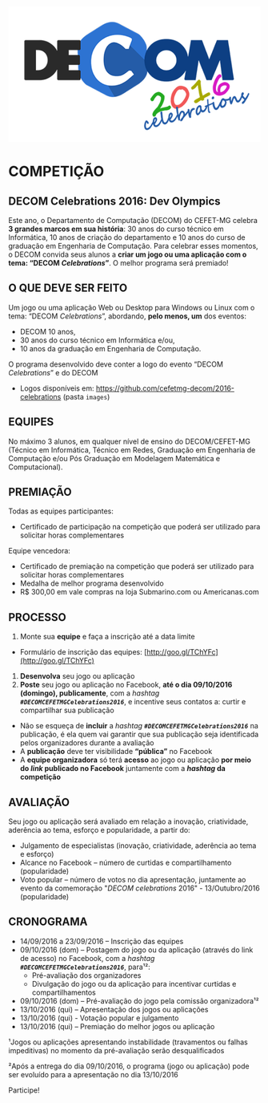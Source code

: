 ![](images/logo-decom-celebrations.png)


# COMPETIÇÃO 
## DECOM Celebrations 2016: Dev Olympics

Este ano, o Departamento de Computação (DECOM) do CEFET-MG celebra **3 grandes marcos em sua história**: 30 anos do curso 
técnico em Informática, 10 anos de criação do departamento e 10 anos do curso de graduação em Engenharia de Computação.
Para celebrar esses momentos, o DECOM convida seus alunos a **criar um jogo ou uma aplicação com o tema: “DECOM _Celebrations_”**.
O melhor programa será premiado!

## O QUE DEVE SER FEITO
Um jogo ou uma aplicação Web ou Desktop para Windows ou Linux com o tema: “DECOM _Celebrations_”, abordando, **pelo menos, 
um** dos eventos: 

- DECOM 10 anos, 
- 30 anos do curso técnico em Informática e/ou,
- 10 anos da graduação em Engenharia de Computação.

O programa desenvolvido deve conter a logo do evento “DECOM _Celebrations_” e do DECOM
- Logos disponíveis em: https://github.com/cefetmg-decom/2016-celebrations (pasta `images`)

## EQUIPES

No máximo 3 alunos, em qualquer nível de ensino do DECOM/CEFET-MG (Técnico em Informática, Técnico em Redes, 
Graduação em Engenharia de Computação e/ou Pós Graduação em Modelagem Matemática e Computacional).

## PREMIAÇÃO

Todas as equipes participantes:

- Certificado de participação na competição que poderá ser utilizado para solicitar horas complementares 

Equipe vencedora:

- Certificado de premiação na competição que poderá ser utilizado para solicitar horas complementares 
- Medalha de melhor programa desenvolvido
- R$ 300,00 em vale compras na loja Submarino.com ou Americanas.com

## PROCESSO

1. Monte sua **equipe** e faça a inscrição até a data limite
  - Formulário de inscrição das equipes: [http://goo.gl/TChYFc](http://goo.gl/TChYFc) 
1. **Desenvolva** seu jogo ou aplicação 
1. **Poste** seu jogo ou aplicação no Facebook, **até o dia 09/10/2016 (domingo), publicamente**, com a _hashtag_ 
  _**`#DECOMCEFETMGCelebrations2016`**_, e incentive seus contatos a: curtir e compartilhar sua publicação 
  - Não se esqueça de **incluir** a _hashtag_ _**`#DECOMCEFETMGCelebrations2016`**_ na publicação, é ela quem vai garantir 
    que sua publicação seja identificada pelos organizadores durante a avaliação
  - A **publicação** deve ter visibilidade **“pública”** no Facebook
  - A **equipe organizadora** só terá **acesso** ao jogo ou aplicação **por meio do _link_ publicado no Facebook** juntamente 
    com a **_hashtag_ da competição**

## AVALIAÇÃO

Seu jogo ou aplicação será avaliado em relação a inovação, criatividade, aderência ao tema,  esforço e popularidade, a partir do: 

  - Julgamento de especialistas (inovação, criatividade, aderência ao tema e esforço)
  - Alcance no Facebook – número de curtidas e compartilhamento (popularidade)
  - Voto popular – número de votos no dia apresentação, juntamente ao evento da comemoração
    "_DECOM celebrations_ 2016"  - 13/Outubro/2016 (popularidade)

## CRONOGRAMA

- 14/09/2016 a 23/09/2016 – Inscrição das equipes
- 09/10/2016 (dom) – Postagem do jogo ou da aplicação (através do link de acesso) no Facebook, com a _hashtag_ 
  _**`#DECOMCEFETMGCelebrations2016`**_, para¹²:
  - Pré-avaliação dos organizadores
  - Divulgação do jogo ou da aplicação para incentivar curtidas e compartilhamentos
- 09/10/2016 (dom) – Pré-avaliação do jogo pela comissão organizadora¹²
- 13/10/2016 (qui) – Apresentação dos jogos ou aplicações
- 13/10/2016 (qui) - Votação popular e julgamento
- 13/10/2016  (qui) – Premiação do melhor jogos ou aplicação 

¹Jogos ou aplicações apresentando instabilidade (travamentos ou falhas impeditivas) no momento da pré-avaliação serão desqualificados

²Após a entrega do dia 09/10/2016, o programa (jogo ou aplicação) pode ser evoluído para a apresentação no dia 13/10/2016


Participe!
